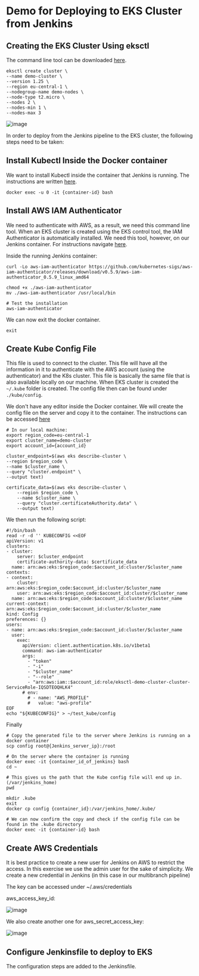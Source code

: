 # Demo for Deploying to EKS Cluster from Jenkins

## Creating the EKS Cluster Using eksctl

The command line tool can be downloaded [here](https://eksctl.io/).

    eksctl create cluster \
    --name demo-cluster \
    --version 1.25 \
    --region eu-central-1 \
    --nodegroup-name demo-nodes \
    --node-type t2.micro \
    --nodes 2 \
    --nodes-min 1 \
    --nodes-max 3

![image](https://github.com/ArshaShiri/DevOpsBootcampEKSFromJenkinsDemo/assets/18715119/b7f233fc-e4d6-4be1-9358-1c99e0910af2)


In order to deploy from the Jenkins pipeline to the EKS cluster, the following steps need to be taken:

## Install Kubectl Inside the Docker container

We want to install Kubectl inside the container that Jenkins is running. The instructions are written [here](https://kubernetes.io/docs/tasks/tools/install-kubectl-linux/).

    docker exec -u 0 -it {container-id} bash
  
## Install AWS IAM Authenticator

We need to authenticate with AWS, as a result, we need this command line tool. When an EKS cluster is created using the EKS control tool, the IAM Authenticator is automatically installed. We need this tool, however, on our Jenkins container. For instructions navigate [here](https://docs.aws.amazon.com/eks/latest/userguide/install-aws-iam-authenticator.html).

Inside the running Jenkins container:

    curl -Lo aws-iam-authenticator https://github.com/kubernetes-sigs/aws-iam-authenticator/releases/download/v0.5.9/aws-iam-authenticator_0.5.9_linux_amd64
  
    chmod +x ./aws-iam-authenticator
    mv ./aws-iam-authenticator /usr/local/bin
    
    # Test the installation
    aws-iam-authenticator

We can now exit the docker container.

    exit
    
## Create Kube Config File
This file is used to connect to the cluster. This file will have all the information in it to authenticate with the AWS account (using the authenticator) and the K8s cluster. This file is basically the same file that is also available locally on our machine. When EKS cluster is created the `~/.kube` folder is created. The config file then can be found under `./kube/config`. 

We don't have any editor inside the Docker container. We will create the config file on the server and copy it to the container.
The instructions can be accessed [here](https://docs.aws.amazon.com/eks/latest/userguide/create-kubeconfig.html)

    # In our local machine:
    export region_code=eu-central-1
    export cluster_name=demo-cluster
    export account_id={account_id}

    cluster_endpoint=$(aws eks describe-cluster \
    --region $region_code \
    --name $cluster_name \
    --query "cluster.endpoint" \
    --output text)

    certificate_data=$(aws eks describe-cluster \
        --region $region_code \
        --name $cluster_name \
        --query "cluster.certificateAuthority.data" \
        --output text)

We then run the following script:    
    
    #!/bin/bash
    read -r -d '' KUBECONFIG <<EOF
    apiVersion: v1
    clusters:
    - cluster:
        server: $cluster_endpoint
        certificate-authority-data: $certificate_data
      name: arn:aws:eks:$region_code:$account_id:cluster/$cluster_name
    contexts:
    - context:
        cluster: arn:aws:eks:$region_code:$account_id:cluster/$cluster_name
        user: arn:aws:eks:$region_code:$account_id:cluster/$cluster_name
      name: arn:aws:eks:$region_code:$account_id:cluster/$cluster_name
    current-context: arn:aws:eks:$region_code:$account_id:cluster/$cluster_name
    kind: Config
    preferences: {}
    users:
    - name: arn:aws:eks:$region_code:$account_id:cluster/$cluster_name
      user:
        exec:
          apiVersion: client.authentication.k8s.io/v1beta1
          command: aws-iam-authenticator
          args:
            - "token"
            - "-i"
            - "$cluster_name"
            - "--role"
            - "arn:aws:iam::$account_id:role/eksctl-demo-cluster-cluster-ServiceRole-IQSDTEOQHLK4"
          # env:
            # - name: "AWS_PROFILE"
            #   value: "aws-profile"
    EOF
    echo "${KUBECONFIG}" > ~/test_kube/config


Finally
    
    # Copy the generated file to the server where Jenkins is running on a docker container
    scp config root@{Jenkins_server_ip}:/root
    
    # On the server where the container is running
    docker exec -it {container_id_of_jenkins} bash
    cd ~
    
    # This gives us the path that the Kube config file will end up in. (/var/jenkins_home)
    pwd
    
    mkdir .kube
    exit
    docker cp config {container_id}:/var/jenkins_home/.kube/
     
    # We can now confirm the copy and check if the config file can be found in the .kube directory
    docker exec -it {container-id} bash
    
## Create AWS Credentials

It is best practice to create a new user for Jenkins on AWS to restrict the access. In this exercise we use the admin user for the sake of simplicity. We create a new credential in Jenkins (in this case in our multibranch pipeline)

The key can be accessed under ~/.aws/credentials

aws_access_key_id:

![image](https://user-images.githubusercontent.com/18715119/234788969-79c90687-781a-4377-97ba-999177ea179f.png)

We also create another one for aws_secret_access_key:

![image](https://user-images.githubusercontent.com/18715119/234789293-d297dd4d-2f56-437a-8654-cbc4ef7da944.png)

## Configure Jenkinsfile to deploy to EKS

The configuration steps are added to the Jenkinsfile.
